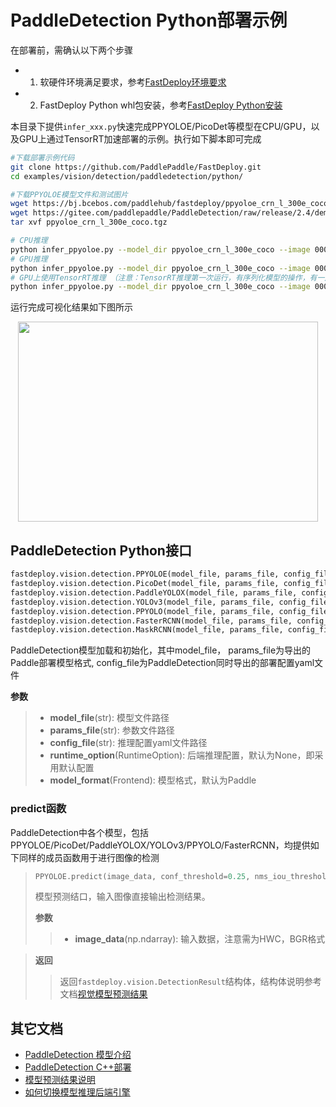 # PaddleDetection Python部署示例

在部署前，需确认以下两个步骤

- 1. 软硬件环境满足要求，参考[FastDeploy环境要求](../../../../../docs/environment.md)  
- 2. FastDeploy Python whl包安装，参考[FastDeploy Python安装](../../../../../docs/quick_start)

本目录下提供`infer_xxx.py`快速完成PPYOLOE/PicoDet等模型在CPU/GPU，以及GPU上通过TensorRT加速部署的示例。执行如下脚本即可完成

```bash
#下载部署示例代码
git clone https://github.com/PaddlePaddle/FastDeploy.git
cd examples/vision/detection/paddledetection/python/

#下载PPYOLOE模型文件和测试图片
wget https://bj.bcebos.com/paddlehub/fastdeploy/ppyoloe_crn_l_300e_coco.tgz
wget https://gitee.com/paddlepaddle/PaddleDetection/raw/release/2.4/demo/000000014439.jpg
tar xvf ppyoloe_crn_l_300e_coco.tgz

# CPU推理
python infer_ppyoloe.py --model_dir ppyoloe_crn_l_300e_coco --image 000000014439.jpg --device cpu
# GPU推理
python infer_ppyoloe.py --model_dir ppyoloe_crn_l_300e_coco --image 000000014439.jpg --device gpu
# GPU上使用TensorRT推理 （注意：TensorRT推理第一次运行，有序列化模型的操作，有一定耗时，需要耐心等待）
python infer_ppyoloe.py --model_dir ppyoloe_crn_l_300e_coco --image 000000014439.jpg --device gpu --use_trt True
```

运行完成可视化结果如下图所示
<div  align="center">  
<img src="https://user-images.githubusercontent.com/19339784/184326520-7075e907-10ed-4fad-93f8-52d0e35d4964.jpg", width=480px, height=320px />
</div>

## PaddleDetection Python接口

```python
fastdeploy.vision.detection.PPYOLOE(model_file, params_file, config_file, runtime_option=None, model_format=Frontend.PADDLE)
fastdeploy.vision.detection.PicoDet(model_file, params_file, config_file, runtime_option=None, model_format=Frontend.PADDLE)
fastdeploy.vision.detection.PaddleYOLOX(model_file, params_file, config_file, runtime_option=None, model_format=Frontend.PADDLE)
fastdeploy.vision.detection.YOLOv3(model_file, params_file, config_file, runtime_option=None, model_format=Frontend.PADDLE)
fastdeploy.vision.detection.PPYOLO(model_file, params_file, config_file, runtime_option=None, model_format=Frontend.PADDLE)
fastdeploy.vision.detection.FasterRCNN(model_file, params_file, config_file, runtime_option=None, model_format=Frontend.PADDLE)
fastdeploy.vision.detection.MaskRCNN(model_file, params_file, config_file, runtime_option=None, model_format=Frontend.PADDLE)
```

PaddleDetection模型加载和初始化，其中model_file， params_file为导出的Paddle部署模型格式, config_file为PaddleDetection同时导出的部署配置yaml文件

**参数**

> * **model_file**(str): 模型文件路径
> * **params_file**(str): 参数文件路径
> * **config_file**(str): 推理配置yaml文件路径
> * **runtime_option**(RuntimeOption): 后端推理配置，默认为None，即采用默认配置
> * **model_format**(Frontend): 模型格式，默认为Paddle

### predict函数

PaddleDetection中各个模型，包括PPYOLOE/PicoDet/PaddleYOLOX/YOLOv3/PPYOLO/FasterRCNN，均提供如下同样的成员函数用于进行图像的检测
> ```python
> PPYOLOE.predict(image_data, conf_threshold=0.25, nms_iou_threshold=0.5)
> ```
>
> 模型预测结口，输入图像直接输出检测结果。
>
> **参数**
>
> > * **image_data**(np.ndarray): 输入数据，注意需为HWC，BGR格式

> **返回**
>
> > 返回`fastdeploy.vision.DetectionResult`结构体，结构体说明参考文档[视觉模型预测结果](../../../../../docs/api/vision_results/)

## 其它文档

- [PaddleDetection 模型介绍](..)
- [PaddleDetection C++部署](../cpp)
- [模型预测结果说明](../../../../../docs/api/vision_results/)
- [如何切换模型推理后端引擎](../../../../../docs/runtime/how_to_change_backend.md)
